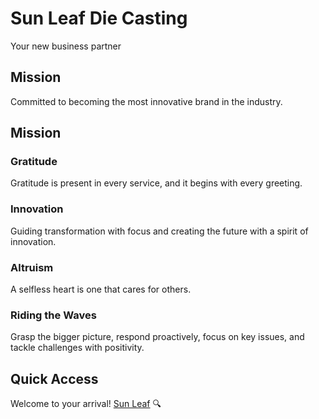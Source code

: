 # Sun Leaf Die Casting

Your new business partner

## Mission

Committed to becoming the most innovative brand in the industry.

## Mission

### Gratitude
Gratitude is present in every service, and it begins with every greeting.

### Innovation
Guiding transformation with focus and creating the future with a spirit of innovation.

### Altruism
A selfless heart is one that cares for others.

### Riding the Waves
Grasp the bigger picture, respond proactively, focus on key issues, and tackle challenges with positivity.

## Quick Access

Welcome to your arrival! [Sun Leaf](www.sunleafcn.com) 🔍
